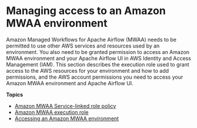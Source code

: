 # Managing access to an Amazon MWAA environment<a name="manage-access"></a>

Amazon Managed Workflows for Apache Airflow \(MWAA\) needs to be permitted to use other AWS services and resources used by an environment\. You also need to be granted permission to access an Amazon MWAA environment and your Apache Airflow UI in AWS Identity and Access Management \(IAM\)\. This section describes the execution role used to grant access to the AWS resources for your environment and how to add permissions, and the AWS account permissions you need to access your Amazon MWAA environment and Apache Airflow UI\. 

**Topics**
+ [Amazon MWAA Service\-linked role policy](mwaa-slr.md)
+ [Amazon MWAA execution role](mwaa-create-role.md)
+ [Accessing an Amazon MWAA environment](access-policies.md)